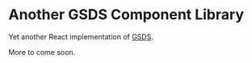 # Another GSDS Component Library

Yet another React implementation of [GSDS](https://design.gs.com/d/).

More to come soon.
